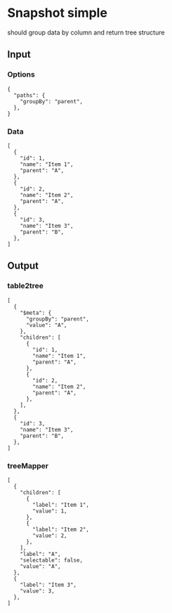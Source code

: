 # Snapshot simple

should group data by column and return tree structure

## Input

### Options
```json5
{
  "paths": {
    "groupBy": "parent",
  },
}
```

### Data
```json5
[
  {
    "id": 1,
    "name": "Item 1",
    "parent": "A",
  },
  {
    "id": 2,
    "name": "Item 2",
    "parent": "A",
  },
  {
    "id": 3,
    "name": "Item 3",
    "parent": "B",
  },
]
```

## Output

### table2tree
```json5
[
  {
    "$meta": {
      "groupBy": "parent",
      "value": "A",
    },
    "children": [
      {
        "id": 1,
        "name": "Item 1",
        "parent": "A",
      },
      {
        "id": 2,
        "name": "Item 2",
        "parent": "A",
      },
    ],
  },
  {
    "id": 3,
    "name": "Item 3",
    "parent": "B",
  },
]
```

### treeMapper
```json5
[
  {
    "children": [
      {
        "label": "Item 1",
        "value": 1,
      },
      {
        "label": "Item 2",
        "value": 2,
      },
    ],
    "label": "A",
    "selectable": false,
    "value": "A",
  },
  {
    "label": "Item 3",
    "value": 3,
  },
]
```
